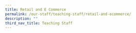 ```yaml
---
title: Retail and E Commerce
permalink: /our-staff/teaching-staff/retail-and-ecommerce/
description: ""
third_nav_title: Teaching Staff
---
```

